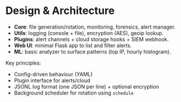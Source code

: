 # Design & Architecture

- **Core**: file generation/rotation, monitoring, forensics, alert manager.
- **Utils**: logging (console + file), encryption (AES), geoip lookup.
- **Plugins**: alert channels + cloud storage hooks + SIEM webhook.
- **Web UI**: minimal Flask app to list and filter alerts.
- **ML**: basic analyzer to surface patterns (top IP, hourly histogram).

Key principles:
- Config-driven behaviour (YAML)
- Plugin interface for alerts/cloud
- JSONL log format (one JSON per line) + optional encryption
- Background scheduler for rotation using `schedule`
